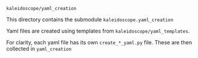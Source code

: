 `kaleidoscope/yaml_creation`

This directory contains the submodule `kaleidoscope.yaml_creation`

Yaml files are created using templates from `kaleidoscope/yaml_templates`.

For clarity, each yaml file has its own `create_*_yaml.py` file.
These are then collected in `yaml_creation`
